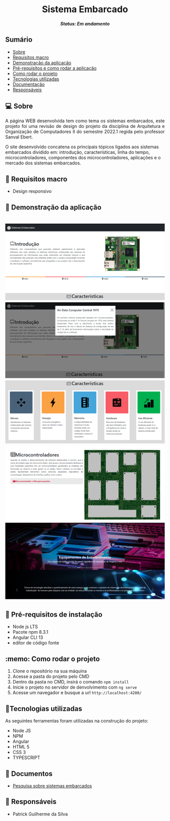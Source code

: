<h1 align="center">Sistema Embarcado</h1><!--Nome curto e objetivo-->
<h5 align="center">Status: Em andamento </h5><!--Concluido, Em andamento ou Finalizado-->


<h2>Sumário</h2>
<!--Sumário que leva as sessões do readme-->
<ul>
    <li><a href="#sobre">Sobre</a></li>
    <li><a href="#requisitosmacro">Requisitos macro</a></li>
    <li><a href="#demo">Demonstração da aplicação</a></li>
    <li><a href="#prereq">Pré-requisitos e como rodar a aplicação</a></li>
    <li><a href="#comorodar">Como rodar o projeto</a></li>
    <li><a href="#tec">Tecnologias utilizadas</a></li>
    <li><a href="#doc">Documentação</a></li>
    <li><a href="#autor">Responsáveis</a></li>
</ul>


<h2 id="sobre">💻 Sobre</h2>
<!--Descrição do contexto e produto do projeto - Consulte o documento F001-NDSI-Levantamento de Macro Requisitos-->
<p align="justify">
A página WEB desenvolvida tem como tema os sistemas embarcados, este projeto foi uma revisão de design do projeto da disciplina de Arquitetura e Organização de Computadores II do semestre 2022.1 regida pelo professor Sanval Ebert.
</p>
<p>
O site desenvolvido concatena os principais tópicos ligados aos sistemas embarcados dividido em: introdução, características, linha do tempo, microcontroladores, componentes dos microcontroladores, aplicações e o mercado dos sistemas embarcados.
</p>


<h2 id="requisitosmacro">📝 Requisitos macro</h2>
<!--Lista de todos as funcionalidades do sistema (nível macro)-->
<ul>
    <li>Design responsivo</li>
</ul>


<h2 id="demo">🎥 Demonstração da aplicação</h2>
<!--Conjunto de prints da aplicação-->
<h1 align="center">
    <img title="Imagem 1" src="./src/Demonstracao/demo1.png"/>
    <img title="Imagem 2" src="./src/Demonstracao/demo2.png"/>
    <img title="Imagem 3" src="./src/Demonstracao/demo3.png"/>
    <img title="Imagem 4" src="./src/Demonstracao/demo4.png"/>
    <img title="Imagem 5" src="./src/Demonstracao/demo5.png"/>
</h1>


<h2 id="prereq">📀 Pré-requisitos de instalação</h2>
<!--Descrição do pré requisito de instalação na maquina em forma de passo a passo-->
<p align="justify"></p>
<ul>
    <li>Node js LTS</li>
    <li>Pacote npm 8.3.1</li>
    <li>Angular CLI 13</li>
    <li>editor de código fonte</li>
</ul>


<h2 id="comorodar">:memo: Como rodar o projeto</h2>
<!--Descrição do pré requisito de instalação na maquina em forma de passo a passo-->
<p align="justify"></p>
<ol>
    <li>Clone o repositório na sua máquina</li>
    <li>Acesse a pasta do projeto pelo CMD</li>
    <li>Dentro da pasta no CMD, insirá o comando <code>npm install</code></li>
    <li>Inicie o projeto no servidor de denvolvimento com <code>ng serve</code></li>
    <li>Acesse um navegador e busque a url <code>http://localhost:4200/</code></li>
</ol>


<h2 id="tec">🔨Tecnologias utilizadas</h2>
<!--Descrição das tecnologias utilizadas (linguagem, biblioteca, framework etc)-->
<p>As seguintes ferramentas foram utilizadas na construção do projeto:</p>
<ul>
    <li>Node JS</li>
    <li>NPM</li>
    <li>Angular</li>
    <li>HTML 5</li>
    <li>CSS 3</li>
    <li>TYPESCRIPT</li>
</ul>


<h2 id="doc">📖 Documentos</h2>
<ul>
  <li><a href="https://docs.google.com/document/d/1EZDCoZu0S9y6QLZ2JBDsU9UBixwEyxdTG0qXQgDAIP0/edit?usp=sharing">Pesquisa sobre sistemas embarcados</a></li>
</ul>


<h2 id="autor">👦 Responsáveis</h2>
<!--Listagem dos responsáveis pelo projeto-->
<ul>
   <li>Patrick Guilherme da Silva</li>
<ul>
